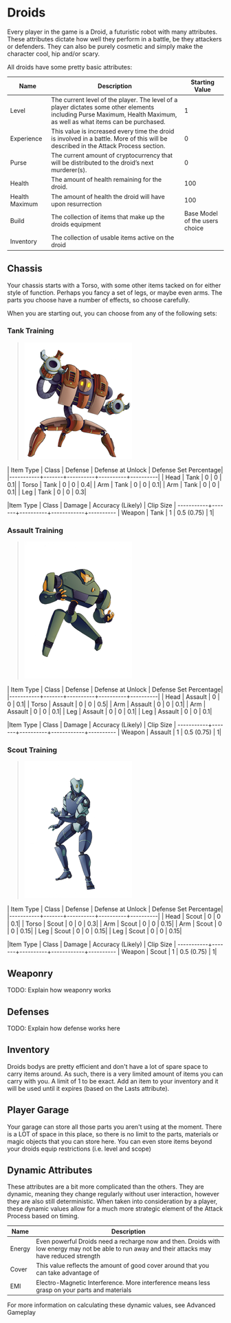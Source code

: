 
# Droids

Every player in the game is a Droid, a futuristic robot with many attributes. These attributes dictate how well they perform in a battle, be they attackers or defenders. They can also be purely cosmetic and simply make the character cool, hip and/or scary.

All droids have some pretty basic attributes:


|Name|Description|Starting Value|
|----|----|----|
|Level|The current level of the player. The level of a player dictates some other elements including Purse Maximum, Health Maximum, as well as what items can be purchased. | 1 |
|Experience| This value is increased every time the droid is involved in a battle. More of this will be described in the Attack Process section.|0|
|Purse|The current amount of cryptocurrency that will be distributed to the droid’s next murderer(s).|0|
|Health|The amount of health remaining for the droid.|100|
|Health Maximum|The amount of health the droid will have upon resurrection|100|
|Build| The collection of items that make up the droids equipment| Base Model of the users choice|
|Inventory| The collection of usable items active on the droid| |


## Chassis 

Your chassis starts with a Torso, with some other items tacked on for either style of function. Perhaps you fancy a set of legs, or maybe even arms. The parts you choose have a number of effects, so choose carefully. 

When you are starting out, you can choose from any of the following sets:

### Tank Training 

> ![Tank Training](images/droid_TANK.png)

| Item Type | Class | Defense | Defense at Unlock | Defense Set Percentage| 
|-----------+-------+----------+----------+----------|
| Head      | Tank  | 0        | 0        | 0.1|
| Torso     | Tank  | 0        | 0        | 0.4|
| Arm       | Tank  | 0        | 0        | 0.1|
| Arm       | Tank  | 0        | 0        | 0.1|
| Leg       | Tank  | 0        | 0        | 0.3|

|Item Type | Class | Damage |  Accuracy (Likely)  | Clip Size | 
-----------+-------+----------+------------+----------
| Weapon    | Tank  | 1        | 0.5 (0.75) | 1|

### Assault Training

> ![Tank Training](images/droid_ASSAULT.png)

| Item Type | Class | Defense | Defense at Unlock | Defense Set Percentage| 
|-----------+-------+----------+----------+----------|
| Head      | Assault | 0        | 0        | 0.1|
| Torso     | Assault | 0        | 0        | 0.5|
| Arm       | Assault | 0        | 0        | 0.1|
| Arm       | Assault | 0        | 0        | 0.1|
| Leg       | Assault | 0        | 0        | 0.1|
| Leg       | Assault | 0        | 0        | 0.1|

|Item Type | Class | Damage |  Accuracy (Likely)  | Clip Size | 
-----------+-------+----------+------------+----------
| Weapon    | Assault | 1        | 0.5 (0.75) | 1|


### Scout Training

> ![Tank Training](images/droid_SCOUT.png)


| Item Type | Class | Defense | Defense at Unlock | Defense Set Percentage| 
|-----------+-------+----------+----------+----------|
| Head      | Scout | 0        | 0        | 0.1|
| Torso     | Scout | 0        | 0        | 0.3|
| Arm       | Scout | 0        | 0        | 0.15|
| Arm       | Scout | 0        | 0        | 0.15|
| Leg       | Scout | 0        | 0        | 0.15|
| Leg       | Scout | 0        | 0        | 0.15|

|Item Type | Class | Damage |  Accuracy (Likely)  | Clip Size | 
-----------+-------+----------+------------+----------
| Weapon    | Scout | 1        | 0.5 (0.75) | 1|

## Weaponry 

TODO: Explain how weaponry works


## Defenses


TODO: Explain how defense works here

## Inventory

Droids bodys are pretty efficient and don't have a lot of spare space to carry items around. As such, there is a very limited amount of items you can carry with you. A limit of 1 to be exact. Add an item to your inventory and it will be used until it expires (based on the Lasts attribute).

## Player Garage

Your garage can store all those parts you aren't using at the moment. There is a LOT of space in this place, so there is no limit to the parts, materials or magic objects that you can store here. You can even store items beyond your droids equip restrictions (i.e. level and scope)

## Dynamic Attributes

These attributes are a bit more complicated than the others. They are dynamic, meaning they change regularly without user interaction, however they are also still deterministic. When taken into consideration by a player, these dynamic values allow for a much more strategic element of the Attack Process based on timing.

|Name|Description|
|----|----|
|Energy| Even powerful Droids need a recharge now and then. Droids with low energy may not be able to run away and their attacks may have reduced strength|
|Cover| This value reflects the amount of good cover around that you can take advantage of |
|EMI| Electro-Magnetic Interference. More interference means less grasp on your parts and materials|


<aside class='notice'>
For more information on calculating these dynamic values, see Advanced Gameplay
</aside>
